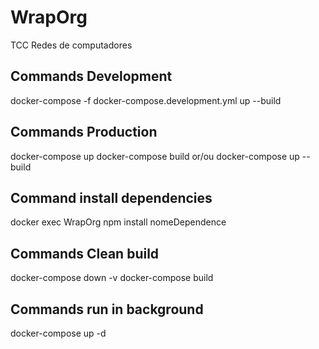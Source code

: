 # WrapOrg
TCC Redes de computadores

## Commands Development
docker-compose -f docker-compose.development.yml up --build

## Commands Production
docker-compose up
docker-compose build
or/ou docker-compose up --build

## Command install dependencies
docker exec WrapOrg npm install nomeDependence

## Commands Clean build
docker-compose down -v
docker-compose build

## Commands run in background
docker-compose up -d
